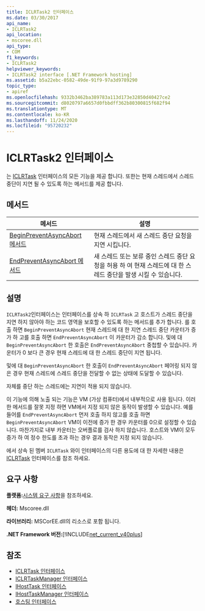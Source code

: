 ```yaml
---
title: ICLRTask2 인터페이스
ms.date: 03/30/2017
api_name:
- ICLRTask2
api_location:
- mscoree.dll
api_type:
- COM
f1_keywords:
- ICLRTask2
helpviewer_keywords:
- ICLRTask2 interface [.NET Framework hosting]
ms.assetid: b5a22ebc-0582-49de-91f9-97a3d9789290
topic_type:
- apiref
ms.openlocfilehash: 9332b3462ba389783a113d173e32850d40427ce2
ms.sourcegitcommit: d8020797a6657d0fbbdff362b80300815f682f94
ms.translationtype: MT
ms.contentlocale: ko-KR
ms.lasthandoff: 11/24/2020
ms.locfileid: "95720232"
---
```

# <a name="iclrtask2-interface"></a>ICLRTask2 인터페이스

는 [ICLRTask](iclrtask-interface.md) 인터페이스의 모든 기능을 제공 합니다. 또한는 현재 스레드에서 스레드 중단이 지연 될 수 있도록 하는 메서드를 제공 합니다.  
  
## <a name="methods"></a>메서드  
  
|메서드|설명|  
|------------|-----------------|  
|[BeginPreventAsyncAbort 메서드](iclrtask2-beginpreventasyncabort-method.md)|현재 스레드에서 새 스레드 중단 요청을 지연 시킵니다.|  
|[EndPreventAsyncAbort 메서드](iclrtask2-endpreventasyncabort-method.md)|새 스레드 또는 보류 중인 스레드 중단 요청을 허용 하 여 현재 스레드에 대 한 스레드 중단을 발생 시킬 수 있습니다.|  
  
## <a name="remarks"></a>설명  

 `ICLRTask2`인터페이스는 인터페이스를 상속 하 `ICLRTask` 고 호스트가 스레드 중단을 지연 하지 않아야 하는 코드 영역을 보호할 수 있도록 하는 메서드를 추가 합니다. 를 호출 하면 `BeginPreventAsyncAbort` 현재 스레드에 대 한 지연 스레드 중단 카운터가 증가 하 고를 호출 하면 `EndPreventAsyncAbort` 이 카운터가 감소 합니다. 및에 대 `BeginPreventAsyncAbort` 한 호출은 `EndPreventAsyncAbort` 중첩할 수 있습니다. 카운터가 0 보다 큰 경우 현재 스레드에 대 한 스레드 중단이 지연 됩니다.  
  
 및에 대 `BeginPreventAsyncAbort` 한 호출이 `EndPreventAsyncAbort` 페어링 되지 않은 경우 현재 스레드에 스레드 중단을 전달할 수 없는 상태에 도달할 수 있습니다.  
  
 자체를 중단 하는 스레드에는 지연이 적용 되지 않습니다.  
  
 이 기능에 의해 노출 되는 기능은 VM (가상 컴퓨터)에서 내부적으로 사용 됩니다. 이러한 메서드를 잘못 지정 하면 VM에서 지정 되지 않은 동작이 발생할 수 있습니다. 예를 들어를 `EndPreventAsyncAbort` 먼저 호출 하지 않고를 호출 하면 `BeginPreventAsyncAbort` VM이 이전에 증가 한 경우 카운터를 0으로 설정할 수 있습니다. 마찬가지로 내부 카운터는 오버플로를 검사 하지 않습니다. 호스트와 VM이 모두 증가 하 여 정수 한도를 초과 하는 경우 결과 동작은 지정 되지 않습니다.  
  
 에서 상속 된 멤버 `ICLRTask` 와이 인터페이스의 다른 용도에 대 한 자세한 내용은 [ICLRTask](iclrtask-interface.md) 인터페이스를 참조 하세요.  
  
## <a name="requirements"></a>요구 사항  

 **플랫폼:**[시스템 요구 사항](../../get-started/system-requirements.md)을 참조하세요.  
  
 **헤더:** Mscoree.dll  
  
 **라이브러리:** MSCorEE.dll의 리소스로 포함 됩니다.  
  
 **.NET Framework 버전:**[!INCLUDE[net_current_v40plus](../../../../includes/net-current-v40plus-md.md)]  
  
## <a name="see-also"></a>참조

- [ICLRTask 인터페이스](iclrtask-interface.md)
- [ICLRTaskManager 인터페이스](iclrtaskmanager-interface.md)
- [IHostTask 인터페이스](ihosttask-interface.md)
- [IHostTaskManager 인터페이스](ihosttaskmanager-interface.md)
- [호스팅 인터페이스](hosting-interfaces.md)
